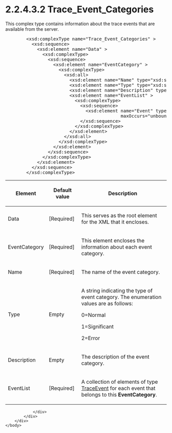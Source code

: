 <html dir="LTR" xmlns:mshelp="http://msdn.microsoft.com/mshelp" xmlns:ddue="http://ddue.schemas.microsoft.com/authoring/2003/5" xmlns:xlink="http://www.w3.org/1999/xlink" xmlns:tool="http://www.microsoft.com/tooltip">
    <head>
        <meta http-equiv="Content-Type" content="text/html; CHARSET=utf-8"></meta>
        <meta name="save" content="history"></meta>
        <title>2.2.4.3.2 Trace_Event_Categories</title>
        <xml>
            <mshelp:toctitle title="2.2.4.3.2 Trace_Event_Categories"></mshelp:toctitle>
            <mshelp:rltitle title="[MS-SSAS]: Trace_Event_Categories"></mshelp:rltitle>
            <mshelp:keyword index="A" term="5c6af91c-b6e2-44b5-8098-763141a83b93"></mshelp:keyword>
            <mshelp:attr name="DCSext.ContentType" value="open specification"></mshelp:attr>
            <mshelp:attr name="AssetID" value="5c6af91c-b6e2-44b5-8098-763141a83b93"></mshelp:attr>
            <mshelp:attr name="TopicType" value="kbRef"></mshelp:attr>
            <mshelp:attr name="DCSext.Title" value="[MS-SSAS]: Trace_Event_Categories" />
        </xml>
    </head>
    <body>
        <div id="header">
            <h1 class="heading">2.2.4.3.2 Trace_Event_Categories</h1>
        </div>
        <div id="mainSection">
            <div id="mainBody">
                <div id="allHistory" class="saveHistory"></div>
                <div id="sectionSection0" class="section" name="collapseableSection">
                    

<p>This complex type contains information about the trace events
that are available from the server.</p>

<dl>
<dd>
<div><pre>   &lt;xsd:complexType name=&quot;Trace_Event_Categories&quot; &gt;
     &lt;xsd:sequence&gt;
       &lt;xsd:element name=&quot;Data&quot; &gt;
         &lt;xsd:complexType&gt;
           &lt;xsd:sequence&gt;
             &lt;xsd:element name=&quot;EventCategory&quot; &gt;
               &lt;xsd:complexType&gt;
                 &lt;xsd:all&gt;
                   &lt;xsd:element name=&quot;Name&quot; type=&quot;xsd:string&quot; /&gt;
                   &lt;xsd:element name=&quot;Type&quot; type=&quot;xsd:string&quot; minOccurs=&quot;0&quot; /&gt;
                   &lt;xsd:element name=&quot;Description&quot; type=&quot;xsd:string&quot; minOccurs=&quot;0&quot; /&gt;
                   &lt;xsd:element name=&quot;EventList&quot; &gt;
                     &lt;xsd:complexType&gt;
                       &lt;xsd:sequence&gt;
                         &lt;xsd:element name=&quot;Event&quot; type=&quot;TraceEvent&quot; minOccurs=&quot;0&quot;
                                      maxOccurs=&quot;unbounded&quot; /&gt;
                       &lt;/xsd:sequence&gt;
                     &lt;/xsd:complexType&gt;
                   &lt;/xsd:element&gt;
                 &lt;/xsd:all&gt;
               &lt;/xsd:complexType&gt;
             &lt;/xsd:element&gt;
           &lt;/xsd:sequence&gt;
         &lt;/xsd:complexType&gt;
       &lt;/xsd:element&gt;
     &lt;/xsd:sequence&gt;
   &lt;/xsd:complexType&gt;
</pre></div>
</dd></dl>

<table>
 <thead>
  <tr>
   <th>
   <p>Element</p>
   </th>
   <th>
   <p>Default value</p>
   </th>
   <th>
   <p>Description</p>
   </th>
  </tr>
 </thead>
 <tr>
  <td>
  <p>Data</p>
  </td>
  <td>
  <p>[Required]</p>
  </td>
  <td>
  <p>This serves as the root element for the XML that it
  encloses.</p>
  </td>
 </tr>
 <tr>
  <td>
  <p>EventCategory</p>
  </td>
  <td>
  <p>[Required]</p>
  </td>
  <td>
  <p>This element encloses the information about each event
  category.</p>
  </td>
 </tr>
 <tr>
  <td>
  <p>Name</p>
  </td>
  <td>
  <p>[Required]</p>
  </td>
  <td>
  <p>The name of the event category.</p>
  </td>
 </tr>
 <tr>
  <td>
  <p>Type</p>
  </td>
  <td>
  <p>Empty</p>
  </td>
  <td>
  <p>A string indicating the type of event category. The
  enumeration values are as follows:</p>
  <p>0=Normal</p>
  <p>1=Significant</p>
  <p>2=Error</p>
  </td>
 </tr>
 <tr>
  <td>
  <p>Description</p>
  </td>
  <td>
  <p>Empty</p>
  </td>
  <td>
  <p>The description of the event category.</p>
  </td>
 </tr>
 <tr>
  <td>
  <p>EventList</p>
  </td>
  <td>
  <p>[Required]</p>
  </td>
  <td>
  <p>A collection of elements of type <a href="fe90367f-3f14-428f-b35e-e44eba24afd5.md">TraceEvent</a> for each
  event that belongs to this <b>EventCategory</b>.</p>
  </td>
 </tr>
</table>

<p> </p>


                </div>
            </div>
        </div>
    </body>
</html>
